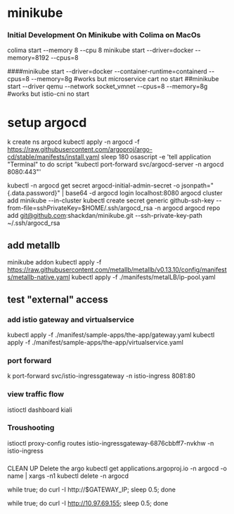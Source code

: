 # minikube
### Initial Development On Minikube with Colima on MacOs
colima start --memory 8 --cpu 8
minikube start --driver=docker --memory=8192 --cpus=8

####minikube start --driver=docker --container-runtime=containerd --cpus=8 --memory=8g #works but microservice cart no start
##minikube start --driver qemu --network socket_vmnet --cpus=8 --memory=8g #works but istio-cni no start

# setup argocd
k create ns argocd
kubectl apply -n argocd -f https://raw.githubusercontent.com/argoproj/argo-cd/stable/manifests/install.yaml
sleep 180
osascript -e 'tell application "Terminal" to do script "kubectl port-forward svc/argocd-server -n argocd 8080:443"'



kubectl -n argocd get secret argocd-initial-admin-secret -o jsonpath="{.data.password}" | base64 -d
argocd login localhost:8080
argocd cluster add minikube --in-cluster
kubectl create secret generic github-ssh-key --from-file=sshPrivateKey=$HOME/.ssh/argocd_rsa -n argocd
argocd repo add git@github.com:shackdan/minikube.git --ssh-private-key-path ~/.ssh/argocd_rsa


## add metallb
minikube addon
kubectl apply -f https://raw.githubusercontent.com/metallb/metallb/v0.13.10/config/manifests/metallb-native.yaml
kubectl apply -f ./manifests/metalLB/ip-pool.yaml

## test "external" access
### add istio gateway and virtualservice
kubectl apply -f ./manifest/sample-apps/the-app/gateway.yaml
kubectl apply -f ./manifest/sample-apps/the-app/virtualservice.yaml
### port forward
k port-forward svc/istio-ingressgateway -n istio-ingress 8081:80
### view traffic flow
istioctl dashboard kiali


### Troushooting
istioctl proxy-config routes istio-ingressgateway-6876cbbff7-nvkhw -n istio-ingress


###
CLEAN UP
Delete the argo
kubectl get applications.argoproj.io -n argocd -o name | xargs -n1 kubectl delete -n argocd

while true; do curl -I http://$GATEWAY_IP; sleep 0.5; done

while true; do curl -I http://10.97.69.155; sleep 0.5; done